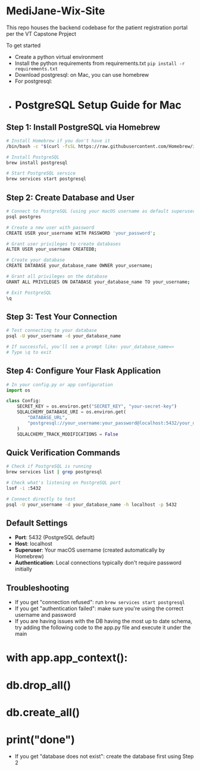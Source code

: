 # MediJane-Wix-Site
This repo houses the backend codebase for the patient registration portal per the VT Capstone Prpject 


To get started 

- Create a python virtual environment
- Install the python requirements from requirements.txt `pip install -r requirements.txt`
- Download postgresql: on Mac, you can use homebrew
- For postgresql:
- # PostgreSQL Setup Guide for Mac

## Step 1: Install PostgreSQL via Homebrew

```bash
# Install Homebrew if you don't have it
/bin/bash -c "$(curl -fsSL https://raw.githubusercontent.com/Homebrew/install/HEAD/install.sh)"

# Install PostgreSQL
brew install postgresql

# Start PostgreSQL service
brew services start postgresql
```

## Step 2: Create Database and User

```bash
# Connect to PostgreSQL (using your macOS username as default superuser)
psql postgres

# Create a new user with password
CREATE USER your_username WITH PASSWORD 'your_password';

# Grant user privileges to create databases
ALTER USER your_username CREATEDB;

# Create your database
CREATE DATABASE your_database_name OWNER your_username;

# Grant all privileges on the database
GRANT ALL PRIVILEGES ON DATABASE your_database_name TO your_username;

# Exit PostgreSQL
\q
```

## Step 3: Test Your Connection

```bash
# Test connecting to your database
psql -U your_username -d your_database_name

# If successful, you'll see a prompt like: your_database_name=>
# Type \q to exit
```

## Step 4: Configure Your Flask Application

```python
# In your config.py or app configuration
import os

class Config:
    SECRET_KEY = os.environ.get("SECRET_KEY", "your-secret-key")
    SQLALCHEMY_DATABASE_URI = os.environ.get(
        "DATABASE_URL",
        "postgresql://your_username:your_password@localhost:5432/your_database_name"
    )
    SQLALCHEMY_TRACK_MODIFICATIONS = False
```

## Quick Verification Commands

```bash
# Check if PostgreSQL is running
brew services list | grep postgresql

# Check what's listening on PostgreSQL port
lsof -i :5432

# Connect directly to test
psql -U your_username -d your_database_name -h localhost -p 5432
```

## Default Settings
- **Port**: 5432 (PostgreSQL default)
- **Host**: localhost
- **Superuser**: Your macOS username (created automatically by Homebrew)
- **Authentication**: Local connections typically don't require password initially

## Troubleshooting
- If you get "connection refused": run `brew services start postgresql`
- If you get "authentication failed": make sure you're using the correct username and password
- If you are having issues with the DB having the most up to date schema, try adding the following code to the app.py file and execute it under the main

# with app.app_context():
#     db.drop_all()
#     db.create_all()
#     print("done")
- If you get "database does not exist": create the database first using Step 2

